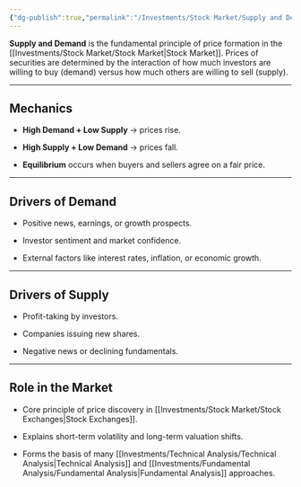 ```yaml
---
{"dg-publish":true,"permalink":"/Investments/Stock Market/Supply and Demand/"}
---
```


**Supply and Demand** is the fundamental principle of price formation in the [[Investments/Stock Market/Stock Market\|Stock Market]]. Prices of securities are determined by the interaction of how much investors are willing to buy (demand) versus how much others are willing to sell (supply).

---
## Mechanics

- **High Demand + Low Supply** → prices rise.
    
- **High Supply + Low Demand** → prices fall.
    
- **Equilibrium** occurs when buyers and sellers agree on a fair price.
---
## Drivers of Demand

- Positive news, earnings, or growth prospects.
    
- Investor sentiment and market confidence.
    
- External factors like interest rates, inflation, or economic growth.
---
## Drivers of Supply

- Profit-taking by investors.
    
- Companies issuing new shares.
    
- Negative news or declining fundamentals.
---
## Role in the Market

- Core principle of price discovery in [[Investments/Stock Market/Stock Exchanges\|Stock Exchanges]].
    
- Explains short-term volatility and long-term valuation shifts.
    
- Forms the basis of many [[Investments/Technical Analysis/Technical Analysis\|Technical Analysis]] and [[Investments/Fundamental Analysis/Fundamental Analysis\|Fundamental Analysis]] approaches.